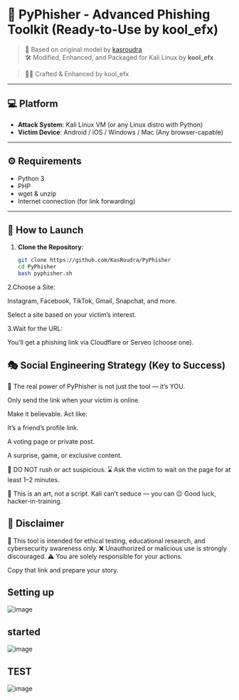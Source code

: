 # 🎣 PyPhisher - Advanced Phishing Toolkit (Ready-to-Use by kool_efx)

> 🧠 Based on original model by [kasroudra](https://github.com/KasRoudra)  
> 🛠️ Modified, Enhanced, and Packaged for Kali Linux by **kool_efx**

> 🧑‍💻 Crafted & Enhanced by kool_efx
---

## 💻 Platform

- **Attack System**: Kali Linux VM (or any Linux distro with Python)
- **Victim Device**: Android / iOS / Windows / Mac (Any browser-capable)

---

## ⚙️ Requirements

- Python 3
- PHP
- wget & unzip
- Internet connection (for link forwarding)

---

## 🚀 How to Launch

1. **Clone the Repository**:
   ```bash
   git clone https://github.com/KasRoudra/PyPhisher
   cd PyPhisher
   bash pyphisher.sh
   ```
2.Choose a Site:

Instagram, Facebook, TikTok, Gmail, Snapchat, and more.

Select a site based on your victim’s interest.

3.Wait for the URL:

You’ll get a phishing link via Cloudflare or Serveo (choose one).

## 🎭 Social Engineering Strategy (Key to Success)
🧠 The real power of PyPhisher is not just the tool — it’s YOU.

Only send the link when your victim is online.

Make it believable. Act like:

It’s a friend’s profile link.

A voting page or private post.

A surprise, game, or exclusive content.

📌 DO NOT rush or act suspicious.
⌛ Ask the victim to wait on the page for at least 1–2 minutes.

🎯 This is an art, not a script.
Kali can’t seduce — you can 😉
Good luck, hacker-in-training.

## 🧾 Disclaimer

🔐 This tool is intended for ethical testing, educational research, and cybersecurity awareness only.
❌ Unauthorized or malicious use is strongly discouraged.
⚠️ You are solely responsible for your actions.

Copy that link and prepare your story.

 ## Setting up
![image](https://github.com/user-attachments/assets/85a19484-ba9a-4a93-9ed0-8081a550b714)
## started
![image](https://github.com/user-attachments/assets/8d46d60f-1f70-400d-9e54-0dd76f8d3bf6)

## TEST
![image](https://github.com/user-attachments/assets/cdb5166a-8032-44d3-8e2b-de51f84073ba)
